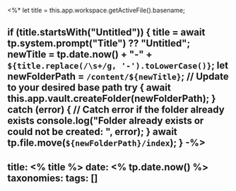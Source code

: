 <%*
let title = this.app.workspace.getActiveFile().basename;

if (title.startsWith("Untitled")) {
    title = await tp.system.prompt("Title") ?? "Untitled";
    newTitle = tp.date.now() + "-" + `${title.replace(/\s+/g, '-').toLowerCase()}`;
    let newFolderPath = `/content/${newTitle}`; // Update to your desired base path
    try {
        await this.app.vault.createFolder(newFolderPath);
    } catch (error) {
        // Catch error if the folder already exists
        console.log("Folder already exists or could not be created: ", error);
    }
    await tp.file.move(`${newFolderPath}/index`);
}
-%>
---
title: <% title %>
date: <% tp.date.now() %>
taxonomies:
  tags: []
---
